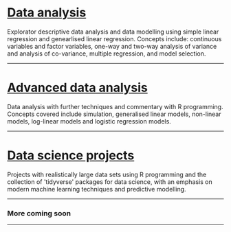 # [Data analysis](data-analysis.md)

Explorator descriptive data analysis and data modelling using simple linear regression and genearlised linear regression. Concepts include: continuous variables and factor variables, one-way and two-way analysis of variance and analysis of co-variance, multiple regression, and model selection.

---
# [Advanced data analysis](adv-data-analysis.md)

Data analysis with further techniques and commentary with R programming. Concepts covered include simulation, generalised linear models, non-linear models, log-linear models and logistic regression models.

---
# [Data science projects](data-sci-proj.md) 

Projects with realistically large data sets using R programming and the collection of 'tidyverse' packages for data science, with an emphasis on modern machine learning techniques and predictive modelling.

---

### More coming soon

___
